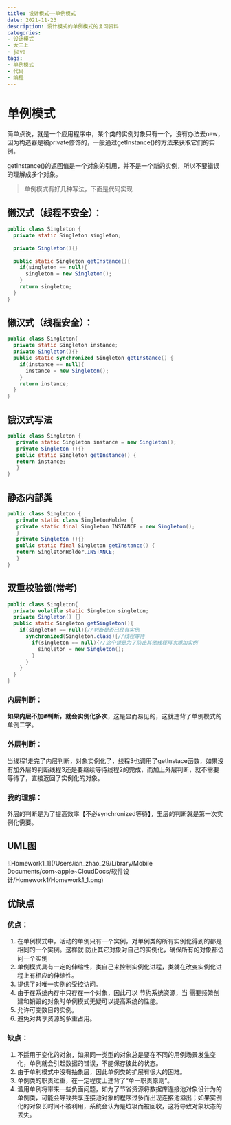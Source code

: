 ```yaml
---
title: 设计模式——单例模式
date: 2021-11-23
description: 设计模式的单例模式的复习资料
categories:
- 设计模式
- 大三上
- java
tags:
- 单例模式
- 代码
- 编程
---
```

# 单例模式

简单点说，就是一个应用程序中，某个类的实例对象只有一个，没有办法去new，因为构造器是被private修饰的，一般通过getInstance()的方法来获取它们的实例。

getInstance()的返回值是一个对象的引用，并不是一个新的实例，所以不要错误的理解成多个对象。

> 单例模式有好几种写法，下面是代码实现

## 懒汉式（线程不安全）：

```java
public class Singleton {
  private static Singleton singleton;
  
  private Singleton(){}
  
  public static Singleton getInstance(){
    if(singleton == null){
      singleton = new Singleton();
    }
    return singleton;
  }
}
```

## 懒汉式（线程安全）：

```java
public class Singleton{
  private static Singleton instance;
  private Singleton(){}
  public static synchronized Singleton getInstance() {
    if(instance == null){
      instance = new Singleton();
    }
    return instance;
  }
}
```

## 饿汉式写法

```java
public class Singleton {  
   private static Singleton instance = new Singleton();  
   private Singleton (){}  
   public static Singleton getInstance() {  
   return instance;  
   }  
}
```

## 静态内部类

```java
public class Singleton {  
   private static class SingletonHolder {  
   private static final Singleton INSTANCE = new Singleton();  
   }  
   private Singleton (){}  
   public static final Singleton getInstance() {  
   return SingletonHolder.INSTANCE;  
   }  
}
```

## 双重校验锁(常考)

```java
public class Singleton{
  private volatile static Singleton singleton;
  private Singleton() {}
  public static Singleton getSingleton(){
    if(singleton == null){//判断是否已经有实例
      synchronized(Singleton.class){//线程等待
        if(singleton == null){//这个锁是为了防止其他线程再次添加实例
          singleton = new Singleton();
        }
      }
    }
  }
}
```

### 内层判断：

**如果内层不加if判断，就会实例化多次**，这是显而易见的，这就违背了单例模式的单例二字。

### 外层判断：

当线程1走完了内层判断，对象实例化了，线程3也调用了getInstace函数，如果没有加外层的判断线程3还是要继续等待线程2的完成，而加上外层判断，就不需要等待了，直接返回了实例化的对象。

### 我的理解：

外层的判断是为了提高效率【不必synchronized等待】，里层的判断就是第一次实例化需要。

## UML图

![Homework1_1](/Users/ian_zhao_29/Library/Mobile Documents/com~apple~CloudDocs/软件设计/Homework1/Homework1_1.png)

## 优缺点

### 优点： 

1. 在单例模式中，活动的单例只有一个实例，对单例类的所有实例化得到的都是相同的一个实例。这样就 防止其它对象对自己的实例化，确保所有的对象都访问一个实例 
2. 单例模式具有一定的伸缩性，类自己来控制实例化进程，类就在改变实例化进程上有相应的伸缩性。 
3. 提供了对唯一实例的受控访问。 
4. 由于在系统内存中只存在一个对象，因此可以 节约系统资源，当 需要频繁创建和销毁的对象时单例模式无疑可以提高系统的性能。 
5. 允许可变数目的实例。 
6. 避免对共享资源的多重占用。

### 缺点：

1. 不适用于变化的对象，如果同一类型的对象总是要在不同的用例场景发生变化，单例就会引起数据的错误，不能保存彼此的状态。 
2. 由于单利模式中没有抽象层，因此单例类的扩展有很大的困难。 
3. 单例类的职责过重，在一定程度上违背了“单一职责原则”。 
4. 滥用单例将带来一些负面问题，如为了节省资源将数据库连接池对象设计为的单例类，可能会导致共享连接池对象的程序过多而出现连接池溢出；如果实例化的对象长时间不被利用，系统会认为是垃圾而被回收，这将导致对象状态的丢失。 